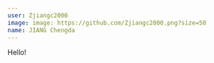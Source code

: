 ```yaml
---
user: Zjiangc2000
image: image: https://github.com/Zjiangc2000.png?size=50
name: JIANG Chengda
---
```

Hello!
